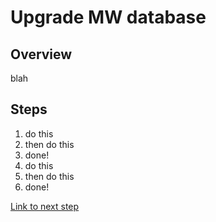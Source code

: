 # Upgrade MW database

## Overview 
blah

## Steps
1. do this
2. then do this
3. done!
1. do this
2. then do this
3. done!

[Link to next step](mediawiki/upgrade/upgrade_elastic_beanstalk.md)